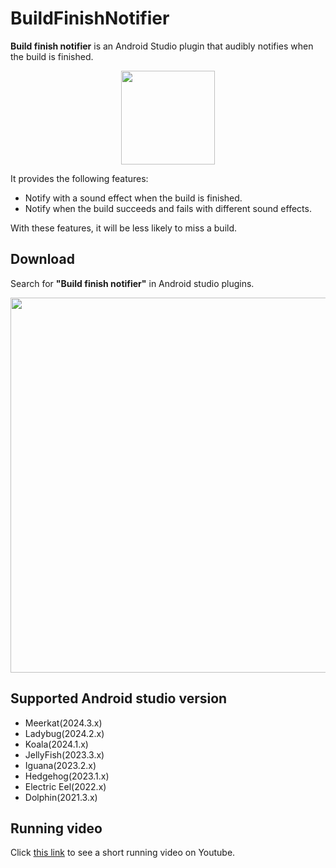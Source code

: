 # BuildFinishNotifier
**Build finish notifier** is an Android Studio plugin that audibly notifies when the build is finished. 

<p align="center">
  <image src="https://github.com/WonJoongLee/BuildFinishNotifier/assets/57510192/8e654f74-99b9-402b-a41b-759619ec1acb" width="150"/>
</p>

It provides the following features:
- Notify with a sound effect when the build is finished.
- Notify when the build succeeds and fails with different sound effects.

With these features, it will be less likely to miss a build.

## Download
Search for **"Build finish notifier"** in Android studio plugins.
<p align="center">
  <image src="https://github.com/WonJoongLee/BuildFinishNotifier/assets/57510192/a92f7208-76a1-4eef-ab6b-7ea540b821ed" width="600"/>
</p>

## Supported Android studio version
- Meerkat(2024.3.x)
- Ladybug(2024.2.x)
- Koala(2024.1.x)
- JellyFish(2023.3.x)
- Iguana(2023.2.x)
- Hedgehog(2023.1.x)
- Electric Eel(2022.x)
- Dolphin(2021.3.x)

## Running video
Click [this link](https://www.youtube.com/watch?v=mXABS3a5X-8) to see a short running video on Youtube.
